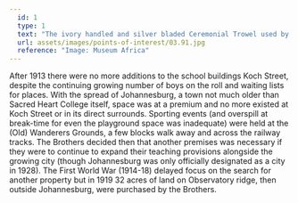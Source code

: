 ```yaml
---
  id: 1
  type: 1
  text: "The ivory handled and silver bladed Ceremonial Trowel used by The Honourable Mr J. Hofmeyer, Administrator of the Transvaal, during the laying of The Foundation Stone on 03.09.1924. The Foundation Stone was by blessed by the Right Revd. Bishop Cox during the same ceremony."
  url: assets/images/points-of-interest/03.91.jpg
  reference: "Image: Museum Africa"
---
```

After 1913 there were no more additions to the school buildings Koch Street, despite the continuing growing number of boys on the roll and waiting lists for places. With the spread of Johannesburg, a town not much older than Sacred Heart College itself, space was at a premium and no more existed at Koch Street or in its direct surrounds. Sporting events (and overspill at break-time for even the playground space was inadequate) were held at the (Old) Wanderers Grounds, a few blocks walk away and across the railway tracks. The Brothers decided then that another premises was necessary if they were to continue to expand their teaching provisions alongside the growing city (though Johannesburg was only officially designated as a city in 1928). The First World War (1914-18) delayed focus on the search for another property but in 1919 32 acres of land on Observatory ridge, then outside Johannesburg, were purchased by the Brothers. 

        